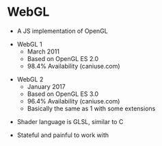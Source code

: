 # WebGL

- A JS implementation of OpenGL

<v-click>

- WebGL 1
  - March 2011
  - Based on OpenGL ES 2.0
  - 98.4% Availability (caniuse.com)
</v-click>
<v-click>

- WebGL 2
  - January 2017
  - Based on OpenGL ES 3.0
  - 96.4% Availability (caniuse.com)
  - Basically the same as 1 with some extensions
</v-click>
<v-click>

- Shader language is GLSL, similar to C
</v-click>
<v-click>

- Stateful and painful to work with
</v-click>
